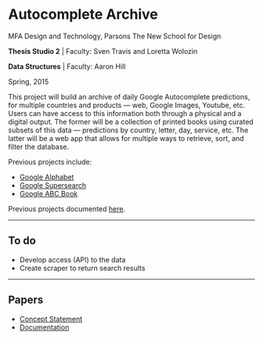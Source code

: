 # Autocomplete Archive

MFA Design and Technology, Parsons The New School for Design

**Thesis Studio 2** | Faculty: Sven Travis and Loretta Wolozin

**Data Structures** | Faculty: Aaron Hill

Spring, 2015

This project will build an archive of daily Google Autocomplete predictions, for multiple countries and products — web, Google Images, Youtube, etc. Users can have access to this information both through a physical and a digital output. The former will be a collection of printed books using curated subsets of this data — predictions by country, letter, day, service, etc. The latter will be a web app that allows for multiple ways to retrieve, sort, and filter the database.

Previous projects include:

* [Google Alphabet](https://github.com/gianordoli/google_alphabet)
* [Google Supersearch](https://github.com/gianordoli/google_supersearch)
* [Google ABC Book](https://github.com/gianordoli/google_abc_book)

Previous projects documented [here](https://gabrielmfadt.wordpress.com/category/thesis-1/).

---

## To do

* Develop access (API) to the data	
* Create scraper to return search results
	
---

## Papers

* [Concept Statement](_papers/concept_statement/body.md)
* [Documentation](_papers/documentation/body.md)